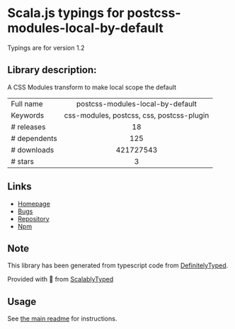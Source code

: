 
# Scala.js typings for postcss-modules-local-by-default

Typings are for version 1.2

## Library description:
A CSS Modules transform to make local scope the default

|                    |                 |
| ------------------ | :-------------: |
| Full name          | postcss-modules-local-by-default |
| Keywords           | css-modules, postcss, css, postcss-plugin |
| # releases         | 18 |
| # dependents       | 125 |
| # downloads        | 421727543 |
| # stars            | 3 |

## Links
- [Homepage](https://github.com/css-modules/postcss-modules-local-by-default#readme)
- [Bugs](https://github.com/css-modules/postcss-modules-local-by-default/issues)
- [Repository](https://github.com/css-modules/postcss-modules-local-by-default)
- [Npm](https://www.npmjs.com/package/postcss-modules-local-by-default)
    


## Note
This library has been generated from typescript code from [DefinitelyTyped](https://definitelytyped.org).

Provided with :purple_heart: from [ScalablyTyped](https://github.com/oyvindberg/ScalablyTyped)

## Usage
See [the main readme](../../readme.md) for instructions.


